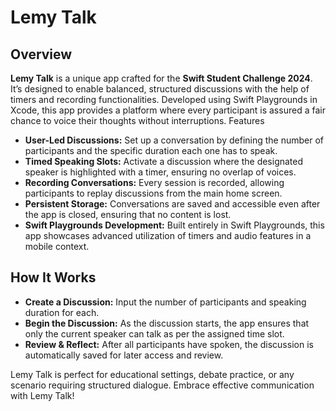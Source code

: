 # Lemy Talk
## Overview

<strong>Lemy Talk</strong> is a unique app crafted for the <strong>Swift Student Challenge 2024</strong>. It’s designed to enable balanced, structured discussions with the help of timers and recording functionalities. Developed using Swift Playgrounds in Xcode, this app provides a platform where every participant is assured a fair chance to voice their thoughts without interruptions.
Features

<ul>
  <li><strong>User-Led Discussions:</strong> Set up a conversation by defining the number of participants and the specific duration each one has to speak.</li>
  <li><strong>Timed Speaking Slots:</strong> Activate a discussion where the designated speaker is highlighted with a timer, ensuring no overlap of voices.</li>
  <li><strong>Recording Conversations:</strong> Every session is recorded, allowing participants to replay discussions from the main home screen.</li>
  <li><strong>Persistent Storage:</strong> Conversations are saved and accessible even after the app is closed, ensuring that no content is lost.</li>
  <li><strong>Swift Playgrounds Development:</strong> Built entirely in Swift Playgrounds, this app showcases advanced utilization of timers and audio features in a mobile context.</li>
</ul>

## How It Works

<ul>
  <li><strong>Create a Discussion:</strong> Input the number of participants and speaking duration for each.</li>
  <li><strong>Begin the Discussion:</strong> As the discussion starts, the app ensures that only the current speaker can talk as per the assigned time slot.</li>
  <li><strong>Review & Reflect:</strong> After all participants have spoken, the discussion is automatically saved for later access and review.</li>
</ul> 

Lemy Talk is perfect for educational settings, debate practice, or any scenario requiring structured dialogue. Embrace effective communication with Lemy Talk!
